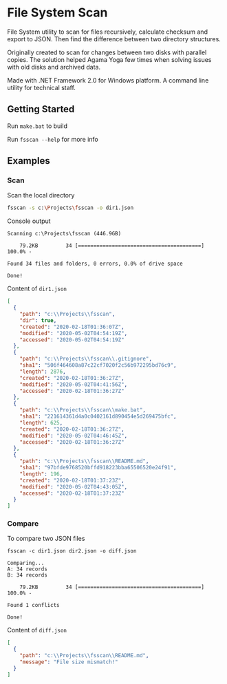 # File System Scan

File System utility to scan for files recursively, calculate checksum and export to JSON. Then find the difference between two directory structures.

Originally created to scan for changes between two disks with parallel copies. The solution helped Agama Yoga few times when solving issues with old disks and archived data.

Made with .NET Framework 2.0 for Windows platform. A command line utility for technical staff.

## Getting Started

Run `make.bat` to build

Run `fsscan --help` for more info

## Examples

### Scan

Scan the local directory
```bash
fsscan -s c:\Projects\fsscan -o dir1.json
```

Console output
```
Scanning c:\Projects\fsscan (446.9GB)

    79.2KB         34 [========================================] 100.0% -

Found 34 files and folders, 0 errors, 0.0% of drive space

Done!
```

Content of `dir1.json`
```json
[
  {
    "path": "c:\\Projects\\fsscan",
    "dir": true,
    "created": "2020-02-18T01:36:07Z",
    "modified": "2020-05-02T04:54:19Z",
    "accessed": "2020-05-02T04:54:19Z"
  },
  {
    "path": "c:\\Projects\\fsscan\\.gitignore",
    "sha1": "506f464608a87c22cf7020f2c56b972295bd76c9",
    "length": 2876,
    "created": "2020-02-18T01:36:27Z",
    "modified": "2020-05-02T04:41:56Z",
    "accessed": "2020-02-18T01:36:27Z"
  },
  {
    "path": "c:\\Projects\\fsscan\\make.bat",
    "sha1": "221614361d4a0c0402161d890454e5d269475bfc",
    "length": 625,
    "created": "2020-02-18T01:36:27Z",
    "modified": "2020-05-02T04:46:45Z",
    "accessed": "2020-02-18T01:36:27Z"
  },
  {
    "path": "c:\\Projects\\fsscan\\README.md",
    "sha1": "97bfde9768520bffd918223bba65506520e24f91",
    "length": 196,
    "created": "2020-02-18T01:37:23Z",
    "modified": "2020-05-02T04:43:05Z",
    "accessed": "2020-02-18T01:37:23Z"
  }
]
```

### Compare

To compare two JSON files
```
fsscan -c dir1.json dir2.json -o diff.json
```

```
Comparing...
A: 34 records
B: 34 records

    79.2KB         34 [========================================] 100.0% -

Found 1 conflicts

Done!
```

Content of `diff.json`
```json
[
  {
    "path": "c:\\Projects\\fsscan\\README.md",
    "message": "File size mismatch!"
  }
]
```